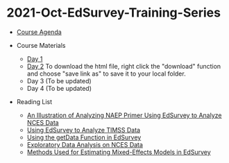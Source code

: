 # 2021-Oct-EdSurvey-Training-Series

- [Course Agenda](
https://github.com/American-Institutes-for-Research/2021-Oct-EdSurvey-Training-Series/blob/main/2021%20EdSurvey%20Large-Scale%20Data%20Analysis%20Training%20Series%20Agenda%20-%20rev.pdf)

- Course Materials
    - [Day 1](https://github.com/American-Institutes-for-Research/2021-Oct-EdSurvey-Training-Series/tree/main/Day1)
    - [Day 2](https://github.com/American-Institutes-for-Research/2021-Oct-EdSurvey-Training-Series/tree/main/Day2) To download the html file, right click the "download" function and choose "save link as" to save it to your local folder.
    - Day 3 (To be updated)
    - Day 4 (To be updated)

- Reading List
    - [An Illustration of Analyzing NAEP Primer Using EdSurvey to Analyze NCES Data](https://www.air.org/sites/default/files/Edsurvey.pdf)
    - [Using EdSurvey to Analyze TIMSS Data](https://www.air.org/sites/default/files/edsurvey-TIMSS-pdf.pdf)
    - [Using the getData Function in EdSurvey](https://www.air.org/sites/default/files/EdSurvey-getData.pdf)
    - [Exploratory Data Analysis on NCES Data](https://www.air.org/sites/default/files/EdSurvey-EDA.pdf)
    - [Methods Used for Estimating Mixed-Effects Models in EdSurvey](https://www.air.org/sites/default/files/EdSurvey-Mixed_Models.pdf)
